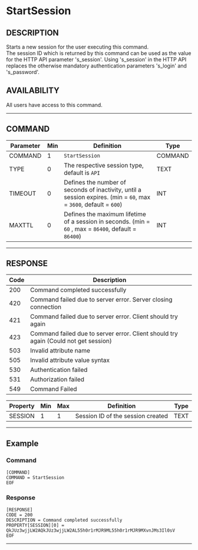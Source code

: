 # StartSession

## DESCRIPTION
Starts a new session for the user executing this command.<br>
The session ID which is returned by this command can be used as the value for the HTTP API parameter 's_session'. Using 's_session' in the HTTP API replaces the otherwise mandatory authentication parameters 's_login' and 's_password'.

## AVAILABILITY
All users have access to this command.

----
## COMMAND

Parameter | Min | Definition | Type
---- | ---- | ---- | ----
COMMAND | 1 | `StartSession` | COMMAND
TYPE | 0 | The respective session type, default is `API` | TEXT
TIMEOUT | 0 | Defines the number of seconds of inactivity, until a session expires. (min = `60`, max = `3600`, default = `600`) | INT
MAXTTL | 0 | Defines the maximum lifetime of a session in seconds. (min = `60` , max = `86400`, default = `86400`) | INT

----
## RESPONSE

Code | Description
---- | ----
200 | Command completed successfully
420 | Command failed due to server error. Server closing connection
421	| Command failed due to server error. Client should try again
423 | Command failed due to server error. Client should try again (Could not get session)
503 | Invalid attribute name
505 | Invalid attribute value syntax
530	| Authentication failed
531	| Authorization failed
549 | Command Failed

Property | Min | Max | Definition | Type
---- | ---- | ---- | ---- | ----
SESSION | 1 | 1 | Session ID of the session created | TEXT

----
## Example

### Command

```
[COMMAND]
COMMAND = StartSession
EOF
```
### Response

```
[RESPONSE]
CODE = 200
DESCRIPTION = Command completed successfully
PROPERTY[SESSION][0] = QkJUz3wjjLW2AQkJUz3wjjLW2AL55h0r1rMJR9ML55h0r1rMJR9MXvnJMs3Il0sV
EOF
```

----
